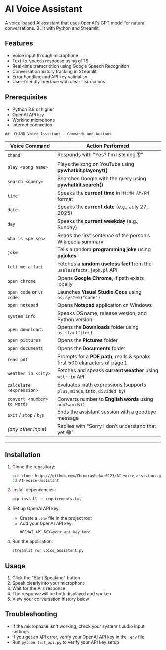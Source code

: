 # AI Voice Assistant

A voice-based AI assistant that uses OpenAI's GPT model for natural conversations. Built with Python and Streamlit.

## Features
- Voice input through microphone
- Text-to-speech response using gTTS
- Real-time transcription using Google Speech Recognition
- Conversation history tracking in Streamlit
- Error handling and API key validation
- User-friendly interface with clear instructions

## Prerequisites
- Python 3.8 or higher
- OpenAI API key
- Working microphone
- Internet connection

```
##  CHAND Voice Assistant – Commands and Actions
```
| **Voice Command**           | **Action Performed**                                                        |
| --------------------------- | --------------------------------------------------------------------------- |
| `chand`                     | Responds with "Yes? I'm listening 👂"                                       |
| `play <song name>`          | Plays the song on YouTube using **pywhatkit.playonyt()**                    |
| `search <query>`            | Searches Google with the query using **pywhatkit.search()**                 |
| `time`                      | Speaks the **current time** in `HH:MM AM/PM` format                         |
| `date`                      | Speaks the **current date** (e.g., July 27, 2025)                           |
| `day`                       | Speaks the **current weekday** (e.g., Sunday)                               |
| `who is <person>`           | Reads the first sentence of the person’s Wikipedia summary                  |
| `joke`                      | Tells a random **programming joke** using **pyjokes**                       |
| `tell me a fact`            | Fetches a **random useless fact** from the `uselessfacts.jsph.pl` API       |
| `open chrome`               | Opens **Google Chrome**, if path exists locally                             |
| `open code` or `vs code`    | Launches **Visual Studio Code** using `os.system("code")`                   |
| `open notepad`              | Opens **Notepad** application on Windows                                    |
| `system info`               | Speaks OS name, release version, and Python version                         |
| `open downloads`            | Opens the **Downloads** folder using `os.startfile()`                       |
| `open pictures`             | Opens the **Pictures** folder                                               |
| `open documents`            | Opens the **Documents** folder                                              |
| `read pdf`                  | Prompts for a **PDF path**, reads & speaks first 500 characters of page 1   |
| `weather in <city>`         | Fetches and speaks **current weather** using `wttr.in` API                  |
| `calculate <expression>`    | Evaluates math expressions (supports `plus`, `minus`, `into`, `divided by`) |
| `convert <number> to words` | Converts number to **English words** using `num2words()`                    |
| `exit` / `stop` / `bye`     | Ends the assistant session with a goodbye message                           |
| *(any other input)*         | Replies with "Sorry I don’t understand that yet 😅"                         |

---


## Installation

1. Clone the repository:
   ```bash
   git clone https://github.com/Chandrashekar0123/AI-voice-assistant.git
   cd AI-voice-assistant
   ```

2. Install dependencies:
   ```bash
   pip install -r requirements.txt
   ```

3. Set up OpenAI API key:
   - Create a `.env` file in the project root
   - Add your OpenAI API key:
     ```
     OPENAI_API_KEY=your_api_key_here
     ```

4. Run the application:
   ```bash
   streamlit run voice_assistant.py
   ```

## Usage
1. Click the "Start Speaking" button
2. Speak clearly into your microphone
3. Wait for the AI's response
4. The response will be both displayed and spoken
5. View your conversation history below

## Troubleshooting
- If the microphone isn't working, check your system's audio input settings
- If you get an API error, verify your OpenAI API key in the `.env` file
- Run `python test_api.py` to verify your API key setup
